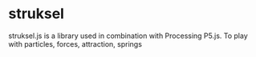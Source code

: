# struksel
struksel.js is a library used in combination with Processing P5.js. To play with particles, forces, attraction, springs
